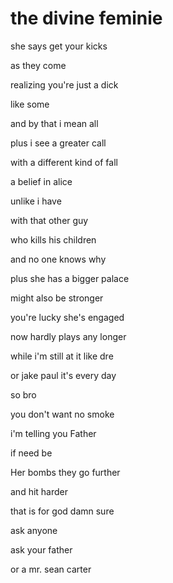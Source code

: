 # the divine feminie

she says get your kicks 

as they come

realizing you're just a dick

like some

and by that i mean all

plus i see a greater call

with a different kind of fall

a belief in alice

unlike i have

with that other guy

who kills his children

and no one knows why

plus she has a bigger palace

might also be stronger

you're lucky she's engaged

now hardly plays any longer

while i'm still at it like dre

or jake paul it's every day

so bro

you don't want no smoke

i'm telling you Father

if need be

Her bombs they go further

and hit harder

that is for god damn sure

ask anyone

ask your father

or a mr. sean carter